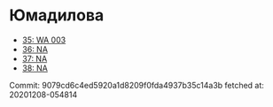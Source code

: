 # Юмадилова
- [35: WA 003](35.md)
- [36: NA](36.md)
- [37: NA](37.md)
- [38: NA](38.md)

Commit: 9079cd6c4ed5920a1d8209f0fda4937b35c14a3b
 fetched at: 20201208-054814
